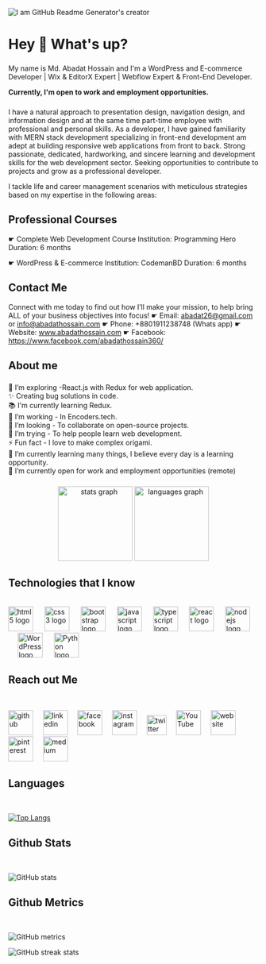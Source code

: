
![I am GitHub Readme Generator's creator](https://media.licdn.com/dms/image/v2/D5616AQHbv0uuqmz_zQ/profile-displaybackgroundimage-shrink_350_1400/profile-displaybackgroundimage-shrink_350_1400/0/1695665354502?e=1762387200&v=beta&t=BIPe52TfgKGDTNJJ2n5Xb_HjcsBBciJKYaJ2hQ7pcu0)

<h1 align="left">Hey 👋 What's up?</h1>

###

<p align="left">My name is Md. Abadat Hossain and I'm a WordPress and E-commerce Developer | Wix & EditorX Expert | Webflow Expert & Front-End Developer.</p>
<p><strong> Currently, I'm open to work and employment opportunities.</strong> </p> 

###
I have a natural approach to presentation design, navigation design, and information design and at the same time part-time employee with professional and personal skills. As a developer, I have gained familiarity with MERN stack development specializing in front-end development am adept at building responsive web applications from front to back. Strong passionate, dedicated, hardworking, and sincere learning and development skills for the web development sector. Seeking opportunities to contribute to projects and grow as a professional developer.

I tackle life and career management scenarios with meticulous strategies based on my expertise in the following areas:

<h2 align="left">Professional Courses</h2>

☛ Complete Web Development Course
 Institution: Programming Hero
 Duration: 6 months

☛ WordPress & E-commerce
 Institution: CodemanBD
 Duration: 6 months
 
<h2 align="left">Contact Me</h2>

Connect with me today to find out how I’ll make your mission, to help bring ALL of your business objectives into focus!
☛ Email: abadat26@gmail.com or info@abadathossain.com
☛ Phone: +8801911238748 (Whats app) 
☛ Website: www.abadathossain.com
☛ Facebook: https://www.facebook.com/abadathossain360/

<h2 align="left">About me</h2>

###

<p align="left">🌱 I’m exploring -React.js with Redux for web application.<br>✨ Creating bug solutions in code.<br>📚 I'm currently learning Redux.<br>🎯 I’m working - In Encoders.tech.<br>👯 I’m looking - To collaborate on open-source projects.<br>🤔 I’m trying - To help people learn web development.<br>⚡ Fun fact - I love to make complex origami.<br>🌱 I’m currently learning many things, I believe every day is a learning opportunity.<br>👯 I’m currently open for work and employment opportunities (remote) </p> 

###

###

<div align="center">
  <img src="https://github-readme-stats.vercel.app/api?username=AbadatHossain&hide_title=false&hide_rank=false&show_icons=true&include_all_commits=true&count_private=true&disable_animations=false&theme=dracula&locale=en&hide_border=false" height="150" alt="stats graph"  />
  <img src="https://github-readme-stats.vercel.app/api/top-langs?username=AbadatHossain&locale=en&hide_title=false&layout=compact&card_width=320&langs_count=5&theme=dracula&hide_border=false" height="150" alt="languages graph"  />
</div>

###

<h2 align="left">Technologies that I know</h2><br>

<div align="left">
  <img src="https://cdn.jsdelivr.net/gh/devicons/devicon/icons/html5/html5-original.svg" height="50" alt="html5 logo"  />
  <img width="15" />

  <img src="https://cdn.jsdelivr.net/gh/devicons/devicon/icons/css3/css3-original.svg" height="50" alt="css3 logo" />
  <img width="15" />

  <img src="https://cdn.jsdelivr.net/gh/devicons/devicon/icons/bootstrap/bootstrap-original.svg" height="50" alt="bootstrap logo"  />
  <img width="15" />
  
  <img src="https://cdn.jsdelivr.net/gh/devicons/devicon/icons/javascript/javascript-original.svg" height="50" alt="javascript logo"  />
  <img width="15" />
  
  <img src="https://cdn.jsdelivr.net/gh/devicons/devicon/icons/typescript/typescript-original.svg" height="50" alt="typescript logo"  />
  <img width="15" />
  
  <img src="https://cdn.jsdelivr.net/gh/devicons/devicon/icons/react/react-original.svg" height="50" alt="react logo"  />
  <img width="15" />
  
  <img src="https://cdn.jsdelivr.net/gh/devicons/devicon/icons/nodejs/nodejs-original.svg" height="50" alt="nodejs logo"  />
  <img width="15" />
  
  <img src="https://cdn.jsdelivr.net/gh/devicons/devicon/icons/wordpress/wordpress-original.svg" height="50" alt="WordPress logo"  />
  <img width="15" />

  <img src="https://cdn.jsdelivr.net/gh/devicons/devicon/icons/python/python-original.svg" height="50" alt="Python logo" />
  <img width="15" />

</div>

<h2 align="left">Reach out Me</h2><br>

[<img src='https://cdn.jsdelivr.net/npm/simple-icons@3.0.1/icons/github.svg' alt='github' height='50'>](https://github.com/AbadatHossain) &nbsp;&nbsp;&nbsp; [<img src='https://cdn.jsdelivr.net/npm/simple-icons@3.0.1/icons/linkedin.svg' alt='linkedin' height='50'>](https://www.linkedin.com/in/md-abadat-hossain/) &nbsp;&nbsp;&nbsp; [<img src='https://cdn.jsdelivr.net/npm/simple-icons@3.0.1/icons/facebook.svg' alt='facebook' height='50'>](https://www.facebook.com/abadat.hossain.7) &nbsp;&nbsp;&nbsp; [<img src='https://cdn.jsdelivr.net/npm/simple-icons@3.0.1/icons/instagram.svg' alt='instagram' height='50'>](https://www.instagram.com/abadat_hossain360/) &nbsp;&nbsp;&nbsp; [<img src='https://cdn.jsdelivr.net/npm/simple-icons@3.0.1/icons/twitter.svg' alt='twitter' height='40'>](https://twitter.com/abadat26) &nbsp;&nbsp;&nbsp; [<img src='https://cdn.jsdelivr.net/npm/simple-icons@3.0.1/icons/youtube.svg' alt='YouTube' height='50'>](https://www.youtube.com/channel/@abadat-hossain) &nbsp;&nbsp;&nbsp; [<img src='https://cdn.jsdelivr.net/npm/simple-icons@3.0.1/icons/icloud.svg' alt='website' height='50'>](www.abadathossain.com) &nbsp;&nbsp;&nbsp; [<img src='https://cdn.jsdelivr.net/npm/simple-icons@3.0.1/icons/pinterest.svg' alt='pinterest' height='50'>](https://www.pinterest.com/abadat_hossain/) &nbsp;&nbsp;&nbsp; [<img src='https://cdn.jsdelivr.net/npm/simple-icons@3.0.1/icons/medium.svg' alt='medium' height='50'>](https://medium.com/@abadat-hossain)



###

<h2 align="left">Languages</h2><br>

[![Top Langs](https://github-readme-stats.vercel.app/api/top-langs/?username=AbadatHossain)](https://github.com/anuraghazra/github-readme-stats)

<h2 align="left">Github Stats</h2><br>

![GitHub stats](https://github-readme-stats.vercel.app/api?username=AbadatHossain&show_icons=true&count_private=true)  

<h2 align="left">Github Metrics</h2><br>

![GitHub metrics](https://metrics.lecoq.io/AbadatHossain)  

![GitHub streak stats](https://streak-stats.demolab.com/?user=abadathossain)  

###









